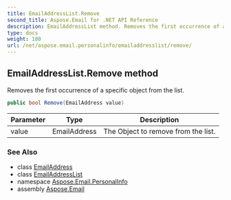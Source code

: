 ```yaml
---
title: EmailAddressList.Remove
second_title: Aspose.Email for .NET API Reference
description: EmailAddressList method. Removes the first occurrence of a specific object from the list
type: docs
weight: 180
url: /net/aspose.email.personalinfo/emailaddresslist/remove/
---
```

## EmailAddressList.Remove method

Removes the first occurrence of a specific object from the list.

```csharp
public bool Remove(EmailAddress value)
```

| Parameter | Type | Description |
| --- | --- | --- |
| value | EmailAddress | The Object to remove from the list. |

### See Also

* class [EmailAddress](../../emailaddress/)
* class [EmailAddressList](../)
* namespace [Aspose.Email.PersonalInfo](../../emailaddresslist/)
* assembly [Aspose.Email](../../../)



